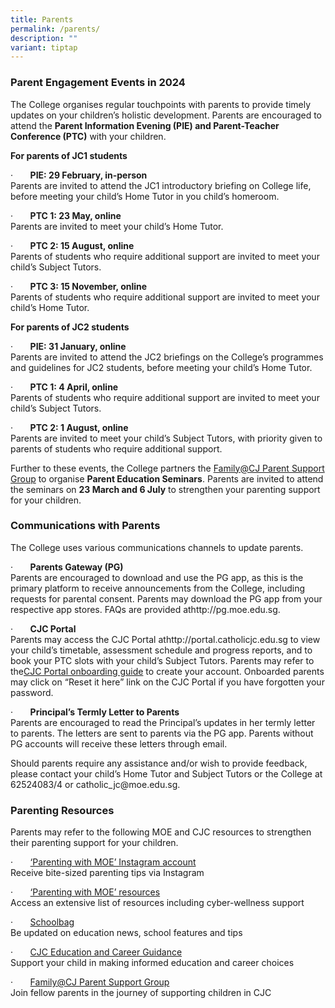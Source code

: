 ```yaml
---
title: Parents
permalink: /parents/
description: ""
variant: tiptap
---
```

<h3><strong>Parent Engagement Events in 2024</strong></h3>
<p>The College organises regular touchpoints with parents to provide timely
updates on your children’s holistic development. Parents are encouraged
to attend the <strong>Parent Information Evening (PIE) and Parent-Teacher Conference (PTC)</strong> with
your children.</p>
<p><strong>For parents of JC1 students</strong>
</p>
<p>·&nbsp;&nbsp;&nbsp;&nbsp;&nbsp;&nbsp; <strong>PIE: 29 February, in-person<br></strong>Parents
are invited to attend the JC1 introductory briefing on College life, before
meeting your child’s Home Tutor in you child’s homeroom.</p>
<p>·&nbsp;&nbsp;&nbsp;&nbsp;&nbsp;&nbsp; <strong>PTC 1: 23 May, online<br></strong>Parents
are invited to meet your child’s Home Tutor.</p>
<p>·&nbsp;&nbsp;&nbsp;&nbsp;&nbsp;&nbsp; <strong>PTC 2: 15 August, online<br></strong>Parents
of students who require additional support are invited to meet your child’s
Subject Tutors.</p>
<p>·&nbsp;&nbsp;&nbsp;&nbsp;&nbsp;&nbsp; <strong>PTC 3: 15 November, online<br></strong>Parents
of students who require additional support are invited to meet your child’s
Home Tutor.</p>
<p><strong>For parents of JC2 students</strong>
</p>
<p>·&nbsp;&nbsp;&nbsp;&nbsp;&nbsp;&nbsp; <strong>PIE: 31 January, online<br></strong>Parents
are invited to attend the JC2 briefings on the College’s programmes and
guidelines for JC2 students, before meeting your child’s Home Tutor.</p>
<p>·&nbsp;&nbsp;&nbsp;&nbsp;&nbsp;&nbsp; <strong>PTC 1: 4 April, online<br></strong>Parents
of students who require additional support are invited to meet your child’s
Subject Tutors.</p>
<p>·&nbsp;&nbsp;&nbsp;&nbsp;&nbsp;&nbsp; <strong>PTC 2: 1 August, online<br></strong>Parents
are invited to meet your child’s Subject Tutors, with priority given to
parents of students who require additional support.</p>
<p>Further to these events, the College partners the <a href="https://www.cjc.moe.edu.sg/psg" rel="noopener noreferrer nofollow" target="_blank">Family@CJ Parent Support Group</a> to
organise <strong>Parent Education Seminars</strong>. Parents are invited
to attend the seminars on <strong>23 March and 6 July</strong> to strengthen
your parenting support for your children.</p>
<h3><strong>Communications with Parents</strong></h3>
<p>The College uses various communications channels to update parents.</p>
<p>·&nbsp;&nbsp;&nbsp;&nbsp;&nbsp;&nbsp; <strong>Parents Gateway (PG)<br></strong>
<a rel="noopener noreferrer nofollow" target="_blank">Parents are encouraged to download and use the PG app, as this is the
primary platform to receive announcements from the College, including requests
for parental consent. Parents may download the PG app from your respective
app stores. FAQs are provided at</a><a rel="noopener noreferrer nofollow" target="_blank">http://pg.moe.edu.sg</a>.</p>
<p>·&nbsp;&nbsp;&nbsp;&nbsp;&nbsp;&nbsp; <strong>CJC Portal<br></strong>
<a rel="noopener noreferrer nofollow" target="_blank">Parents may access the CJC Portal at</a><a rel="noopener noreferrer nofollow" target="_blank">http://portal.catholicjc.edu.sg</a> to
view your child’s timetable, assessment schedule and progress reports,
and to book your PTC slots <a rel="noopener noreferrer nofollow" target="_blank">with your child’s Subject Tutors</a>.
<a rel="noopener noreferrer nofollow" target="_blank">Parents may refer to the</a><a href="https://drive.google.com/file/d/1vSENMBGxH9lQSxYpsQRkZVVJx_tLniI7/view" rel="noopener noreferrer nofollow" target="_blank">CJC Portal onboarding guide</a> to
create your account. Onboarded parents may click on “Reset it here” link
on the CJC Portal if you have forgotten your password.</p>
<p>·&nbsp;&nbsp;&nbsp;&nbsp;&nbsp;&nbsp; <strong>Principal’s Termly Letter to Parents<br></strong>Parents
are encouraged to read the Principal’s updates in her termly letter to
parents. The letters are sent to parents via the PG app. Parents without
PG accounts will receive these letters through email.</p>
<p>Should parents require any assistance and/or wish to provide feedback,
please contact your child’s Home Tutor and Subject Tutors or the College
at 62524083/4 or <a rel="noopener noreferrer nofollow" target="_blank">catholic_jc@moe.edu.sg</a>.</p>
<h3><strong>Parenting Resources</strong></h3>
<p>Parents may refer to the following MOE and CJC resources to strengthen
their parenting support for your children.</p>
<p>·&nbsp;&nbsp;&nbsp;&nbsp;&nbsp;&nbsp; <a href="https://www.instagram.com/parentingwith.moesg/" rel="noopener noreferrer nofollow" target="_blank">‘Parenting with MOE’ Instagram account</a><strong><br></strong>Receive
bite-sized parenting tips via Instagram</p>
<p>·&nbsp;&nbsp;&nbsp;&nbsp;&nbsp;&nbsp; <a href="https://linktr.ee/parentingwith.moesg" rel="noopener noreferrer nofollow" target="_blank">‘Parenting with MOE’ resources</a><strong><br></strong>Access
an extensive list of resources including cyber-wellness support</p>
<p>·&nbsp;&nbsp;&nbsp;&nbsp;&nbsp;&nbsp; <a href="https://www.schoolbag.edu.sg/" rel="noopener noreferrer nofollow" target="_blank">Schoolbag</a><strong><br></strong>Be
updated on education news, school features and tips</p>
<p>·&nbsp;&nbsp;&nbsp;&nbsp;&nbsp;&nbsp; <a href="https://www.cjc.moe.edu.sg/education/cce/potential-development" rel="noopener noreferrer nofollow" target="_blank">CJC Education and Career Guidance</a><strong><br></strong>Support
your child in making informed education and career choices
<br>
</p>
<p>·&nbsp;&nbsp;&nbsp;&nbsp;&nbsp;&nbsp; <a href="https://www.cjc.moe.edu.sg/psg" rel="noopener noreferrer nofollow" target="_blank">Family@CJ Parent Support Group</a><strong><br></strong>Join
fellow parents in the journey of supporting children in CJC</p>
<p></p>